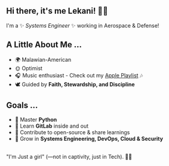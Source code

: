 ## Hi there, it's me Lekani! 👋😊  

I'm a ✨ _Systems Engineer_ ✨ working in Aerospace & Defense!  


## A Little About Me ...

- 🌍 Malawian-American  
- 🌞 Optimist
-  🎧 Music enthusiast - Check out my [Apple Playlist](https://music.apple.com/profile/XLEKANI) 🎶
-  🕊 Guided by **Faith, Stewardship, and Discipline**


## Goals  ...

- 🐍 Master **Python**  
- 🦊 Learn **GitLab** inside and out  
- 🫡 Contribute to open-source & share learnings  
- 🌱 Grow in **Systems Engineering, DevOps, Cloud & Security**<br><br>




"I'm Just a girl" (—not in captivity, just in Tech). 🤘😝 


